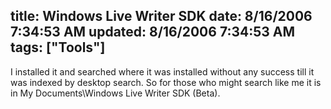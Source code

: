 title: Windows Live Writer SDK
date: 8/16/2006 7:34:53 AM
updated: 8/16/2006 7:34:53 AM
tags: ["Tools"]
---
I installed it and searched where it was installed without any success till it was indexed by desktop search. So for those who might search like me it is in My Documents\Windows Live Writer SDK (Beta).
